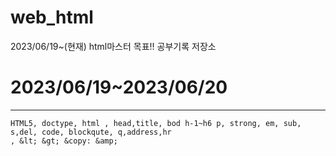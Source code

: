 # web_html
2023/06/19~(현재) html마스터 목표!! 공부기록 저장소
# 2023/06/19~2023/06/20
---------------------
```
HTML5, doctype, html , head,title, bod h-1~h6 p, strong, em, sub, s,del, code, blockqute, q,address,hr
, &lt; &gt; &copy: &amp;
```
